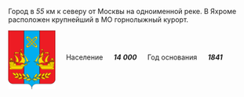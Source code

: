 <!--2021-11-16 00:57:05-->
Город в *55* км к северу от Москвы на одноименной реке.
В Яхроме расположен крупнейший в МО горнолыжный курорт.

<img src="Yahroma.png" align="middle" width="96px"> &emsp; 
Население &emsp; ***14 000*** &emsp;
Год основания &emsp; ***1841***